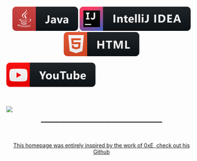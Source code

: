 <p align="center">
    <a href="#">
        <img src="https://github.com/MikeCodesDotNET/ColoredBadges/blob/master/svg/dev/languages/java.svg" alt="Java badge" style="vertical-align:top margin:6px 4px">
    </a> 
    <a href="#">
        <img src="https://github.com/MikeCodesDotNET/ColoredBadges/blob/master/svg/dev/tools/jetbrains_intellij.svg" alt="IntelliJ badge" style="vertical-align:top margin:6px 4px">
    </a> 
    <a href="">
        <img src="https://github.com/MikeCodesDotNET/ColoredBadges/blob/master/svg/dev/languages/html.svg" alt="html badge" style="vertical-align:top margin:6px 4px;">
    </a>
    <p>
        <a href="https://youtube.com">
            <img src="https://github.com/MikeCodesDotNET/ColoredBadges/blob/master/svg/streaming/youtube.svg" alt="YT badge" style="vertical-align:top margin:6px 4px;">
        </a>
    </p>
    <br>
    <br>
    <img src="https://github-readme-stats.vercel.app/api?username=Endwiz&show_icons=true&theme=material-palenight&?count_private=true&include_all_commits=true">
    <p align="center">━━━━━━━━━━━━━━━━━━━━━━━━━━━━━━━━━━━━━━</p>
    <br>
    <a align="center" href="https://github.com/0x307845">
        <p> This homepage was entirely inspired by the work of 0xE, check out his Github </p>
    </a>
</p>
